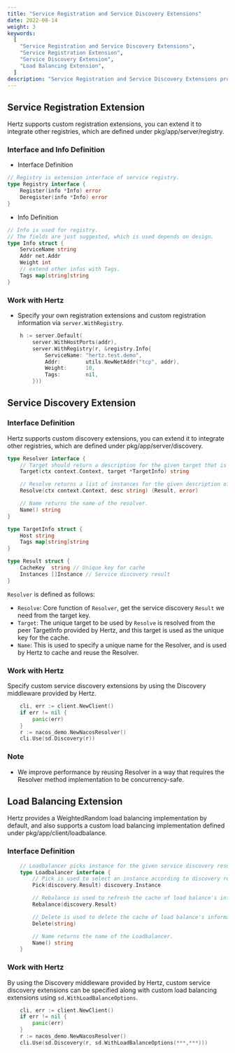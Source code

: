 ```yaml
---
title: "Service Registration and Service Discovery Extensions"
date: 2022-08-14
weight: 3
keywords:
  [
    "Service Registration and Service Discovery Extensions",
    "Service Registration Extension",
    "Service Discovery Extension",
    "Load Balancing Extension",
  ]
description: "Service Registration and Service Discovery Extensions provided by Hertz."
---
```


## Service Registration Extension

Hertz supports custom registration extensions, you can extend it to integrate other registries, which are defined under pkg/app/server/registry.

### Interface and Info Definition

- Interface Definition

```go
// Registry is extension interface of service registry.
type Registry interface {
	Register(info *Info) error
	Deregister(info *Info) error
}
```

- Info Definition

```go
// Info is used for registry.
// The fields are just suggested, which is used depends on design.
type Info struct {
	ServiceName string
	Addr net.Addr
	Weight int
	// extend other infos with Tags.
	Tags map[string]string
}
```

### Work with Hertz

- Specify your own registration extensions and custom registration information via `server.WithRegistry`.

```go
    h := server.Default(
    	server.WithHostPorts(addr),
    	server.WithRegistry(r, &registry.Info{
    		ServiceName: "hertz.test.demo",
    		Addr:        utils.NewNetAddr("tcp", addr),
    		Weight:      10,
    		Tags:        nil,
    	}))
```

## Service Discovery Extension

### Interface Definition

Hertz supports custom discovery extensions, you can extend it to integrate other registries, which are defined under pkg/app/server/discovery.

```go
type Resolver interface {
	// Target should return a description for the given target that is suitable for being a key for cache.
	Target(ctx context.Context, target *TargetInfo) string

	// Resolve returns a list of instances for the given description of a target.
	Resolve(ctx context.Context, desc string) (Result, error)

	// Name returns the name of the resolver.
	Name() string
}

type TargetInfo struct {
    Host string
    Tags map[string]string
}

type Result struct {
    CacheKey  string // Unique key for cache
    Instances []Instance // Service discovery result
}
```

`Resolver` is defined as follows:

- `Resolve`: Core function of `Resolver`, get the service discovery `Result` we need from the target key.
- `Target`: The unique target to be used by `Resolve` is resolved from the peer TargetInfo provided by Hertz, and this target is used as the unique key for the cache.
- `Name`: This is used to specify a unique name for the Resolver, and is used by Hertz to cache and reuse the Resolver.

### Work with Hertz

Specify custom service discovery extensions by using the Discovery middleware provided by Hertz.

```go
    cli, err := client.NewClient()
    if err != nil {
        panic(err)
    }
    r := nacos_demo.NewNacosResolver()
    cli.Use(sd.Discovery(r))
```

### Note

- We improve performance by reusing Resolver in a way that requires the Resolver method implementation to be concurrency-safe.

## Load Balancing Extension

Hertz provides a WeightedRandom load balancing implementation by default, and also supports a custom load balancing implementation defined under pkg/app/client/loadbalance.

### Interface Definition

```go
    // Loadbalancer picks instance for the given service discovery result.
    type Loadbalancer interface {
        // Pick is used to select an instance according to discovery result
        Pick(discovery.Result) discovery.Instance

        // Rebalance is used to refresh the cache of load balance's information
        Rebalance(discovery.Result)

        // Delete is used to delete the cache of load balance's information when it is expired
        Delete(string)

        // Name returns the name of the Loadbalancer.
        Name() string
    }

```

### Work with Hertz

By using the Discovery middleware provided by Hertz, custom service discovery extensions can be specified along with custom load balancing extensions using `sd.WithLoadBalanceOptions`.

```go
    cli, err := client.NewClient()
    if err != nil {
        panic(err)
    }
    r := nacos_demo.NewNacosResolver()
    cli.Use(sd.Discovery(r, sd.WithLoadBalanceOptions(***,***)))
```
